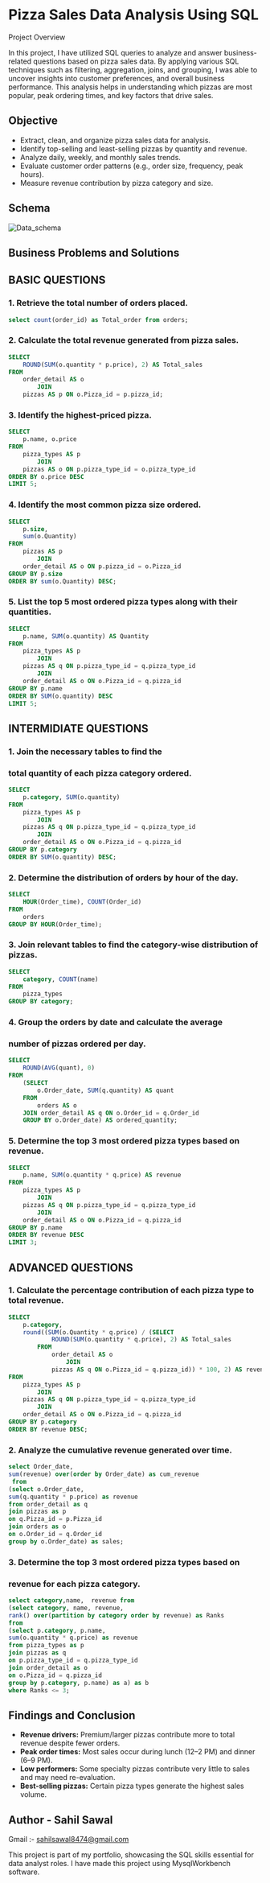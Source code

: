 # Pizza Sales Data Analysis Using SQL

Project Overview

 In this project, I have utilized SQL queries to analyze and answer business-related questions based on pizza sales data. By applying various SQL techniques such as filtering, aggregation, joins, and grouping, I was able to uncover insights into  customer preferences, and overall business performance. This analysis helps in understanding which pizzas are most popular, peak ordering times, and key factors that drive sales.


## Objective

- Extract, clean, and organize pizza sales data for analysis.
- Identify top-selling and least-selling pizzas by quantity and revenue.
- Analyze daily, weekly, and monthly sales trends.
- Evaluate customer order patterns (e.g., order size, frequency, peak hours).
- Measure revenue contribution by pizza category and size.

## Schema

![Data_schema](https://github.com/sahil-sawal/Pizza_sales--SQL/blob/main/Data_Schema.png)



## Business Problems and Solutions

## BASIC QUESTIONS

### 1. Retrieve the total number of orders placed.

```sql
select count(order_id) as Total_order from orders;
```



### 2. Calculate the total revenue generated from pizza sales.

```sql
SELECT 
    ROUND(SUM(o.quantity * p.price), 2) AS Total_sales
FROM
    order_detail AS o
        JOIN
    pizzas AS p ON o.Pizza_id = p.pizza_id;
```


### 3. Identify the highest-priced pizza.

```sql
SELECT 
    p.name, o.price
FROM
    pizza_types AS p
        JOIN
    pizzas AS o ON p.pizza_type_id = o.pizza_type_id
ORDER BY o.price DESC
LIMIT 5;

```


### 4. Identify the most common pizza size ordered.

```sql
SELECT 
    p.size, 
	sum(o.Quantity)
FROM
    pizzas AS p
        JOIN
    order_detail AS o ON p.pizza_id = o.Pizza_id
GROUP BY p.size
ORDER BY sum(o.Quantity) DESC;

```


### 5. List the top 5 most ordered pizza types along with their quantities.


```sql
SELECT 
    p.name, SUM(o.quantity) AS Quantity
FROM
    pizza_types AS p
        JOIN
    pizzas AS q ON p.pizza_type_id = q.pizza_type_id
        JOIN
    order_detail AS o ON o.Pizza_id = q.pizza_id
GROUP BY p.name
ORDER BY SUM(o.quantity) DESC
LIMIT 5;

```

## INTERMIDIATE QUESTIONS


### 1. Join the necessary tables to find the 
###    total quantity of each pizza category ordered.

```sql
SELECT 
    p.category, SUM(o.quantity)
FROM
    pizza_types AS p
        JOIN
    pizzas AS q ON p.pizza_type_id = q.pizza_type_id
        JOIN
    order_detail AS o ON o.Pizza_id = q.pizza_id
GROUP BY p.category
ORDER BY SUM(o.quantity) DESC;

```



### 2. Determine the distribution of orders by hour of the day.

```sql
SELECT 
    HOUR(Order_time), COUNT(Order_id)
FROM
    orders
GROUP BY HOUR(Order_time);
```


### 3. Join relevant tables to find the category-wise distribution of pizzas.

```sql
SELECT 
    category, COUNT(name)
FROM
    pizza_types
GROUP BY category;
```



### 4. Group the orders by date and calculate the average 
###    number of pizzas ordered per day.

```sql
SELECT 
    ROUND(AVG(quant), 0)
FROM
    (SELECT 
        o.Order_date, SUM(q.quantity) AS quant
    FROM
        orders AS o
    JOIN order_detail AS q ON o.Order_id = q.Order_id
    GROUP BY o.Order_date) AS ordered_quantity;
```



### 5. Determine the top 3 most ordered pizza types based on revenue.

```sql
SELECT 
    p.name, SUM(o.quantity * q.price) AS revenue
FROM
    pizza_types AS p
        JOIN
    pizzas AS q ON p.pizza_type_id = q.pizza_type_id
        JOIN
    order_detail AS o ON o.Pizza_id = q.pizza_id
GROUP BY p.name
ORDER BY revenue DESC
LIMIT 3;
```


## ADVANCED QUESTIONS


### 1. Calculate the percentage contribution of each pizza type to total revenue.

```sql
SELECT 
    p.category,
    round((SUM(o.Quantity * q.price) / (SELECT 
            ROUND(SUM(o.quantity * q.price), 2) AS Total_sales
        FROM
            order_detail AS o
                JOIN
            pizzas AS q ON o.Pizza_id = q.pizza_id)) * 100, 2) AS revenue
FROM
    pizza_types AS p
        JOIN
    pizzas AS q ON p.pizza_type_id = q.pizza_type_id
        JOIN
    order_detail AS o ON o.Pizza_id = q.pizza_id
GROUP BY p.category
ORDER BY revenue DESC;
```


### 2. Analyze the cumulative revenue generated over time.

```sql
select Order_date, 
sum(revenue) over(order by Order_date) as cum_revenue
 from
(select o.Order_date,
sum(q.quantity * p.price) as revenue
from order_detail as q
join pizzas as p
on q.Pizza_id = p.Pizza_id
join orders as o
on o.Order_id = q.Order_id
group by o.Order_date) as sales;
```


### 3. Determine the top 3 most ordered pizza types based on 
###    revenue for each pizza category.

```sql
select category,name,  revenue from
(select	category, name, revenue, 
rank() over(partition by category order by revenue) as Ranks 
from
(select p.category, p.name,
sum(o.quantity * q.price) as revenue
from pizza_types as p
join pizzas as q
on p.pizza_type_id = q.pizza_type_id
join order_detail as o
on o.Pizza_id = q.pizza_id
group by p.category, p.name) as a) as b
where Ranks <= 3;
```

## Findings and Conclusion

- **Revenue drivers:** Premium/larger pizzas contribute more to total revenue despite fewer orders.
- **Peak order times:** Most sales occur during lunch (12–2 PM) and dinner (6–9 PM).
- **Low performers:** Some specialty pizzas contribute very little to sales and may need re-evaluation.
- **Best-selling pizzas:** Certain pizza types generate the highest sales volume.



## Author - Sahil Sawal

Gmail :- sahilsawal8474@gmail.com

This project is part of my portfolio, showcasing the SQL skills essential for data analyst roles. 
I have made this project using MysqlWorkbench software.

